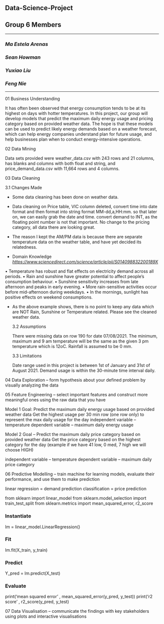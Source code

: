 ## **Data-Science-Project**
## **Group 6 Members**

---

### *Ma Estela Arenas*
### *Sean Howman*
### *Yuxiao Liu*
### *Feng Nie*

---

01 Business Understanding 

It has often been observed that energy consumption tends to be at its highest on days with hotter temperatures. In this project, our group will develop models that predict the maximum daily energy usage and pricing category based on provided weather data. The hope is that these models can be used to predict likely energy demands based on a weather forecast, which can help energy companies understand plan for future usage, and help businesses plan when to conduct energy-intensive operations.

02 Data Mining 

Data sets provided were weather_data.csv with 243 rows and 21 columns, has blanks and columns with both float and string, and price_demand_data.csv with 11,664 rows and 4 columns. 

03 Data Cleaning 

  3.1 Changes Made

- Some data cleaning has been done on weather data.
- Data cleaning on Price table, VIC column deleted, convert time into date format and then format into string format MM-dd,a,HH:mm. so that later on, we can easily grab the date and time. convert demand to INT, as the floating point number is not that important. No change to the pricing category, all data there are looking great.
- The reason I kept the AM/PM data is because there are separate temperature data on the weather table, and have yet decided its relatedness.

- Domain Knowledge *https://www.sciencedirect.com/science/article/pii/S014098832200189X*

• Temperature has robust and flat effects on electricity demand across all periods.
• Rain and sunshine have greater potential to affect people’s consumption behaviour.
• Sunshine sensitivity increases from late afternoon and peaks in early evening.
• More rain-sensitive activities occur before mid-afternoon during weekdays.
• In the mornings, sunlight has positive effects on weekend consumptions.
- As the above example shows, there is no point to keep any data which are NOT Rain, Sunshine or Temperature related. Please see the cleaned weather data.

   3.2 Assumptions

    There were missing data on row 190 for date 07/08/2021. The minimum, maximum and 9 am temperature will be the same as the given 3 pm temperature     which is 12oC. Rainfall is assumed to be 0 mm. 

   3.3 Limitations

   Date range used in this project is between 1st of January and 31st of August 2021. Demand usage is within the 30-minute time interval daily. 


04 Data Exploration – form hypothesis about your defined problem by visually analyzing the data 

05 Feature Engineering – select important features and construct more meaningful ones using the raw data that you have

Model 1 Goal: Predict the maximum daily energy usage based on provided weather data
Get the highest usage per 30 min row (one row only) to represent the max daily usage for the day
independent variable – temperature 
dependent variable – maximum daily energy usage

Model 2 Goal – Predict the maximum daily price category based on provided weather data
Get the price category based on the highest category for the day (example if we have 41 low, 0 med, 7 high we will choose HIGH)

independent variable – temperature 
dependent variable – maximum daily price category


06 Predictive Modelling – train machine for learning models, evaluate their performance, and use them to make prediction

linear regression = demand prediction
classification = price prediction

from sklearn import linear_model
from sklearn.model_selection import train_test_split
from sklearn.metrics import mean_squared_error, r2_score

### Instantiate

lm = linear_model.LinearRegression()

### Fit
lm.fit(X_train, y_train)

### Predict
Y_pred = lm.predict(X_test)

### Evaluate
print(‘mean squared error’ , mean_squared_error(y_pred, y_test))
print(‘r2 score’ , r2_score(y_pred, y_test)


07 Data Visualisation – communicate the findings with key stakeholders using plots and interactive visualisations


